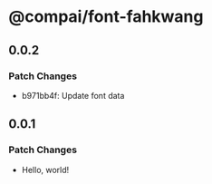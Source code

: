 # @compai/font-fahkwang

## 0.0.2

### Patch Changes

- b971bb4f: Update font data

## 0.0.1

### Patch Changes

- Hello, world!
